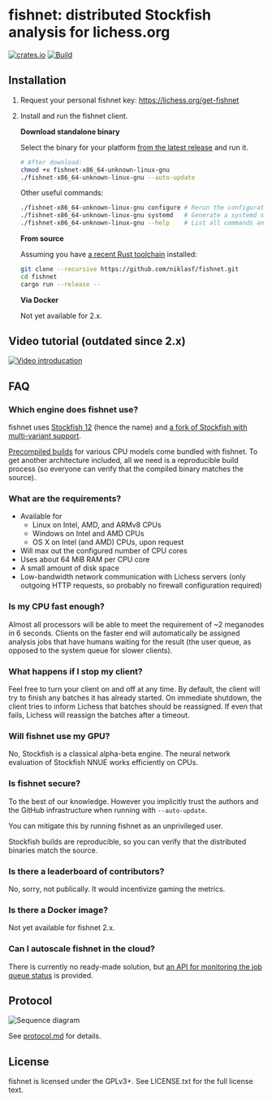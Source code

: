 fishnet: distributed Stockfish analysis for lichess.org
=======================================================

[![crates.io](https://img.shields.io/crates/v/fishnet.svg)](https://crates.io/crates/fishnet)
[![Build](https://github.com/niklasf/fishnet/workflows/Build/badge.svg?branch=2.x)](https://github.com/niklasf/fishnet/actions?query=workflow%3ABuild)

Installation
------------

1. Request your personal fishnet key: https://lichess.org/get-fishnet

2. Install and run the fishnet client.

   **Download standalone binary**

   Select the binary for your platform
   [from the latest release](https://github.com/niklasf/fishnet/releases)
   and run it.

   ```sh
   # After download:
   chmod +x fishnet-x86_64-unknown-linux-gnu
   ./fishnet-x86_64-unknown-linux-gnu --auto-update
   ```

   Other useful commands:

   ```sh
   ./fishnet-x86_64-unknown-linux-gnu configure # Rerun the configuration dialog
   ./fishnet-x86_64-unknown-linux-gnu systemd   # Generate a systemd service file
   ./fishnet-x86_64-unknown-linux-gnu --help    # List all commands and options
   ```

   **From source**

   Assuming you have [a recent Rust toolchain](https://rustup.rs/) installed:

   ```sh
   git clone --recursive https://github.com/niklasf/fishnet.git
   cd fishnet
   cargo run --release --
   ```

   **Via Docker**

   Not yet available for 2.x.

Video tutorial (outdated since 2.x)
-----------------------------------

[![Video introducation](https://img.youtube.com/vi/iPRNluVn22w/0.jpg)](https://www.youtube.com/watch?v=iPRNluVn22w)

FAQ
---

### Which engine does fishnet use?

fishnet uses [Stockfish 12](https://github.com/official-stockfish/Stockfish)
(hence the name) and [a fork of Stockfish with multi-variant support](https://github.com/ddugovic/Stockfish).

[Precompiled builds](https://github.com/niklasf/fishnet-assets)
for various CPU models come bundled with fishnet. To get another architecture
included, all we need is a reproducible build process (so everyone can verify
that the compiled binary matches the source).

### What are the requirements?

* Available for
  - Linux on Intel, AMD, and ARMv8 CPUs
  - Windows on Intel and AMD CPUs
  - OS X on Intel (and AMD) CPUs, upon request
* Will max out the configured number of CPU cores
* Uses about 64 MiB RAM per CPU core
* A small amount of disk space
* Low-bandwidth network communication with Lichess servers
  (only outgoing HTTP requests, so probably no firewall configuration
  required)

### Is my CPU fast enough?

Almost all processors will be able to meet the requirement of ~2 meganodes in
6 seconds. Clients on the faster end will automatically be assigned
analysis jobs that have humans waiting for the result (the user queue, as
opposed to the system queue for slower clients).

### What happens if I stop my client?

Feel free to turn your client on and off at any time. By default, the client
will try to finish any batches it has already started. On immediate shutdown,
the client tries to inform Lichess that batches should be reassigned.
If even that fails, Lichess will reassign the batches after a timeout.

### Will fishnet use my GPU?

No, Stockfish is a classical alpha-beta engine. The neural network evaluation
of Stockfish NNUE works efficiently on CPUs.

### Is fishnet secure?

To the best of our knowledge. However you implicitly trust the authors and the
GitHub infrastructure when running with `--auto-update`.

You can mitigate this by running fishnet as an unprivileged user.

Stockfish builds are reproducible, so you can verify
that the distributed binaries match the source.

### Is there a leaderboard of contributors?

No, sorry, not publically. It would incentivize gaming the metrics.

### Is there a Docker image?

Not yet available for fishnet 2.x.

### Can I autoscale fishnet in the cloud?

There is currently no ready-made solution, but
[an API for monitoring the job queue status](https://github.com/niklasf/fishnet/blob/master/doc/protocol.md#status)
is provided.

Protocol
--------

![Sequence diagram](https://raw.githubusercontent.com/niklasf/fishnet/master/doc/sequence-diagram.png)

See [protocol.md](https://github.com/niklasf/fishnet/blob/master/doc/protocol.md) for details.

License
-------

fishnet is licensed under the GPLv3+. See LICENSE.txt for the full
license text.
